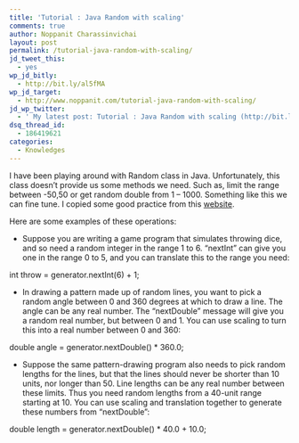 ```yaml
---
title: 'Tutorial : Java Random with scaling'
comments: true
author: Noppanit Charassinvichai
layout: post
permalink: /tutorial-java-random-with-scaling/
jd_tweet_this:
  - yes
wp_jd_bitly:
  - http://bit.ly/al5fMA
wp_jd_target:
  - http://www.noppanit.com/tutorial-java-random-with-scaling/
jd_wp_twitter:
  - ' My latest post: Tutorial : Java Random with scaling (http://bit.ly/al5fMA) http://bit.ly/al5fMA '
dsq_thread_id:
  - 186419621
categories:
  - Knowledges
---
```

I have been playing around with Random class in Java. Unfortunately, this class doesn&#8217;t provide us some methods we need. Such as, limit the range between -50,50 or get random double from 1 &#8211; 1000. Something like this we can fine tune. I copied some good practice from this [website][1]. 

Here are some examples of these operations:

* Suppose you are writing a game program that simulates throwing dice, and so need a random integer in the range 1 to 6. &#8220;nextInt&#8221; can give you one in the range 0 to 5, and you can translate this to the range you need:

int throw = generator.nextInt(6) + 1;

* In drawing a pattern made up of random lines, you want to pick a random angle between 0 and 360 degrees at which to draw a line. The angle can be any real number. The &#8220;nextDouble&#8221; message will give you a random real number, but between 0 and 1. You can use scaling to turn this into a real number between 0 and 360:

double angle = generator.nextDouble() * 360.0;

* Suppose the same pattern-drawing program also needs to pick random lengths for the lines, but that the lines should never be shorter than 10 units, nor longer than 50. Line lengths can be any real number between these limits. Thus you need random lengths from a 40-unit range starting at 10. You can use scaling and translation together to generate these numbers from &#8220;nextDouble&#8221;:

double length = generator.nextDouble() * 40.0 + 10.0;

 [1]: http://www.cs.geneseo.edu/~baldwin/reference/random.html